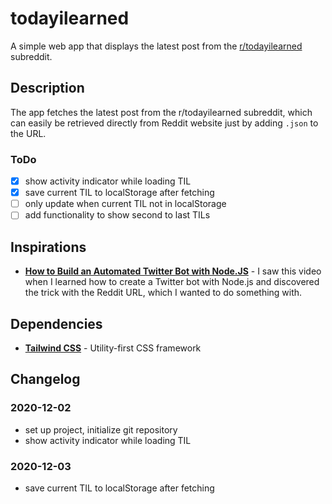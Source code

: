 # todayilearned

A simple web app that displays the latest post from the [r/todayilearned](https://www.reddit.com/r/todayilearned/new/) subreddit.

## Description

The app fetches the latest post from the r/todayilearned subreddit, which can easily be retrieved directly from Reddit website just by adding `.json` to the URL.

### ToDo

-   [x] show activity indicator while loading TIL
-   [x] save current TIL to localStorage after fetching
-   [ ] only update when current TIL not in localStorage
-   [ ] add functionality to show second to last TILs

## Inspirations

-   **[How to Build an Automated Twitter Bot with Node.JS](https://youtu.be/Z2TXrO3Eipw)** - I saw this video when I learned how to create a Twitter bot with Node.js and discovered the trick with the Reddit URL, which I wanted to do something with.

## Dependencies

-   **[Tailwind CSS](https://tailwindcss.com/)** - Utility-first CSS framework

## Changelog

### 2020-12-02

-   set up project, initialize git repository
-   show activity indicator while loading TIL

### 2020-12-03

-   save current TIL to localStorage after fetching
